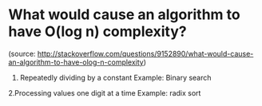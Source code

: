 # What would cause an algorithm to have O(log n) complexity?
(source:
http://stackoverflow.com/questions/9152890/what-would-cause-an-algorithm-to-have-olog-n-complexity)

1. Repeatedly dividing by a constant
Example: Binary search

2.Processing values one digit at a time
Example: radix sort

